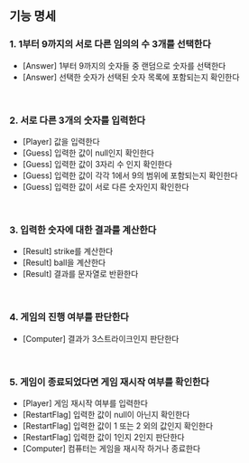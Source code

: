 ## 기능 명세

### 1. 1부터 9까지의 서로 다른 임의의 수 3개를 선택한다

- [Answer] 1부터 9까지의 숫자들 중 랜덤으로 숫자를 선택한다
- [Answer] 선택한 숫자가 선택된 숫자 목록에 포함되는지 확인한다

<br/>

### 2. 서로 다른 3개의 숫자를 입력한다

- [Player] 값을 입력한다
- [Guess] 입력한 값이 null인지 확인한다
- [Guess] 입력한 값이 3자리 수 인지 확인한다
- [Guess] 입력한 값이 각각 1에서 9의 범위에 포함되는지 확인한다
- [Guess] 입력한 값이 서로 다른 숫자인지 확인한다

<br/>

### 3. 입력한 숫자에 대한 결과를 계산한다

- [Result] strike를 계산한다
- [Result] ball을 계산한다
- [Result] 결과를 문자열로 반환한다

<br/>

### 4. 게임의 진행 여부를 판단한다

- [Computer] 결과가 3스트라이크인지 판단한다

<br/>

### 5. 게임이 종료되었다면 게임 재시작 여부를 확인한다

- [Player] 게임 재시작 여부를 입력한다
- [RestartFlag] 입력한 값이 null이 아닌지 확인한다
- [RestartFlag] 입력한 값이 1 또는 2 외의 값인지 확인한다
- [RestartFlag] 입력한 값이 1인지 2인지 판단한다
- [Computer] 컴퓨터는 게임을 재시작 하거나 종료한다